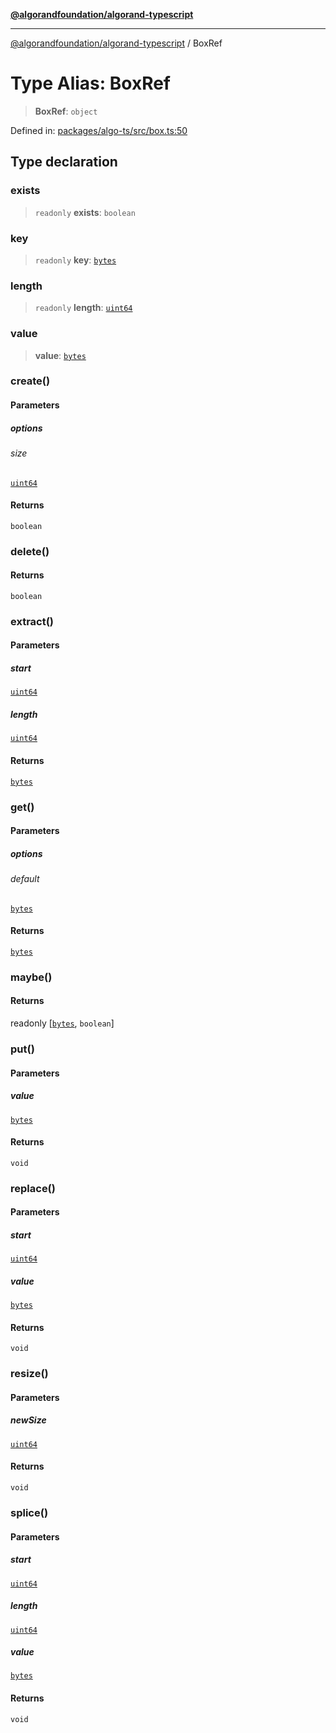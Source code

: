 [**@algorandfoundation/algorand-typescript**](../README.md)

***

[@algorandfoundation/algorand-typescript](../README.md) / BoxRef

# Type Alias: BoxRef

> **BoxRef**: `object`

Defined in: [packages/algo-ts/src/box.ts:50](https://github.com/algorandfoundation/puya-ts/blob/5bdb536fcbeffa6fe079b274d09cae785c8fb7b7/packages/algo-ts/src/box.ts#L50)

## Type declaration

### exists

> `readonly` **exists**: `boolean`

### key

> `readonly` **key**: [`bytes`](bytes.md)

### length

> `readonly` **length**: [`uint64`](uint64.md)

### value

> **value**: [`bytes`](bytes.md)

### create()

#### Parameters

##### options

###### size

[`uint64`](uint64.md)

#### Returns

`boolean`

### delete()

#### Returns

`boolean`

### extract()

#### Parameters

##### start

[`uint64`](uint64.md)

##### length

[`uint64`](uint64.md)

#### Returns

[`bytes`](bytes.md)

### get()

#### Parameters

##### options

###### default

[`bytes`](bytes.md)

#### Returns

[`bytes`](bytes.md)

### maybe()

#### Returns

readonly \[[`bytes`](bytes.md), `boolean`\]

### put()

#### Parameters

##### value

[`bytes`](bytes.md)

#### Returns

`void`

### replace()

#### Parameters

##### start

[`uint64`](uint64.md)

##### value

[`bytes`](bytes.md)

#### Returns

`void`

### resize()

#### Parameters

##### newSize

[`uint64`](uint64.md)

#### Returns

`void`

### splice()

#### Parameters

##### start

[`uint64`](uint64.md)

##### length

[`uint64`](uint64.md)

##### value

[`bytes`](bytes.md)

#### Returns

`void`
